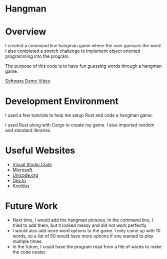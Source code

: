 # Hangman
# Overview

<!-- {Important! Do not say in this section that this is college assignment. Talk about what you are trying to accomplish as a software engineer to further your learning.} -->

<!-- {Provide a description of the software that you wrote to demonstrate the Rust language.} -->
I created a command line hangman game where the user guesses the word. I also completed a stretch challenge to implement object oriented programming into the program.

<!-- {Describe your purpose for writing this software.} -->
The purpose of this code is to have fun guessing words through a hangman game. 

<!-- {Provide a link to your YouTube demonstration. It should be a 4-5 minute demo of the software running and a walkthrough of the code. Focus should be on sharing what you learned about the language syntax.} -->

[Software Demo Video](https://youtu.be/JQ_vEP-QCYA)

# Development Environment

<!-- {Describe the tools that you used to develop the software} -->
I used a few tutorials to help me setup Rust and code a hangman game.

<!-- {Describe the programming language that you used and any libraries.} -->
I used Rust along with Cargo to create my game. I also imported random and standard libraries.

# Useful Websites

<!-- {Make a list of websites that you found helpful in this project} -->

- [Visual Studio Code](https://code.visualstudio.com/docs/languages/rust)
- [Microsoft](https://learn.microsoft.com/en-us/windows/dev-environment/rust/setup)
- [Unicode.org](https://www.unicode.org/reports/tr44/)
- [Dev.to](https://dev.to/ayomide_bajo/build-your-first-game-using-rust-2jj3)
- [Knoldus](https://blog.knoldus.com/working-with-rust-understanding-struct-impl-methods-and-self/)

# Future Work

<!-- {Make a list of things that you need to fix, improve, and add in the future.} -->

- Next time, I would add the hangman pictures. In the command line, I tried to add them, but it looked messy and did not work perfectly.
- I would also add more word options to the game. I only came up with 10 words, so a list of 50 would have more options if one wanted to play multiple times.
- In the future, I could have the program read from a file of words to make the code neater.
